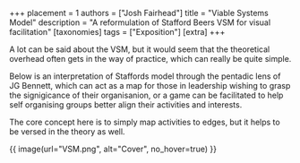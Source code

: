 +++
placement = 1
authors = ["Josh Fairhead"]
title = "Viable Systems Model"
description = "A reformulation of Stafford Beers VSM for visual facilitation"
[taxonomies]
tags = ["Exposition"]
[extra]
+++

A lot can be said about the VSM, but it would seem that the theoretical overhead often gets in the way of practice, which can really be quite simple.

Below is an interpretation of Staffords model through the pentadic lens of JG Bennett, which can act as a map for those in leadership wishing to grasp the signigicance of their organisanion, or a game can be facilitated to help self organising groups better align their activities and interests. 

The core concept here is to simply map activities to edges, but it helps to be versed in the theory as well.

{{ image(url="VSM.png", alt="Cover", no_hover=true) }}